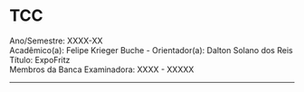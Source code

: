 # TCC

Ano/Semestre: XXXX-XX  
Acadêmico(a): Felipe Krieger Buche - Orientador(a): Dalton Solano dos Reis  
Título: ExpoFritz  
Membros da Banca Examinadora: XXXX - XXXXX  

----
